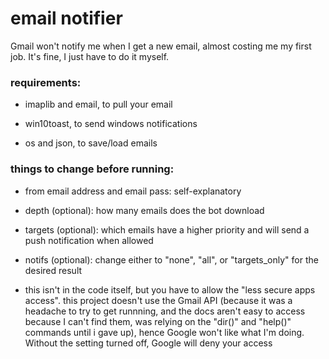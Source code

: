 # email notifier

Gmail won't notify me when I get a new email, almost costing me my first job. It's fine, I just have to do it myself.

### requirements:

- imaplib and email, to pull your email

- win10toast, to send windows notifications

- os and json, to save/load emails

### things to change before running:

- from email address and email pass: self-explanatory

- depth (optional): how many emails does the bot download

- targets (optional): which emails have a higher priority and will send a push notification when allowed

- notifs (optional): change either to "none", "all", or "targets_only" for the desired result

- this isn't in the code itself, but you have to allow the "less secure apps access". this project doesn't use the Gmail API (because it was a headache to try to get runnning, and the docs aren't easy to access because I can't find them, was relying on the "dir()" and "help()" commands until i gave up), hence Google won't like what I'm doing. Without the setting turned off, Google will deny your access




